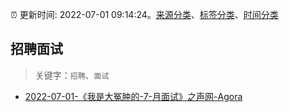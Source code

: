 :alarm_clock: 更新时间: 2022-07-01 09:14:24。[来源分类](../README.md)、[标签分类](../TAGS.md)、[时间分类](../TIMELINE.md)

## 招聘面试


> 关键字：`招聘`、`面试`



- [2022-07-01-《我是大冤肿的-7-月面试》之声网-Agora](https://www.v2ex.com/t/863456) 